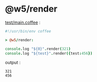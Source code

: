 [‼️]: ✏️README.mdt

# @w5/render

[test/main.coffee](./test/main.coffee) :

```coffee
#!/usr/bin/env coffee

> @w5/render:

console.log "${0}".render(321)
console.log "${test}".render({test:456})
```

output :

```
321
456
```
